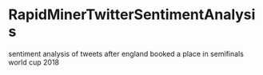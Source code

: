 # RapidMinerTwitterSentimentAnalysis
sentiment analysis of tweets after england booked a place in semifinals world cup 2018
